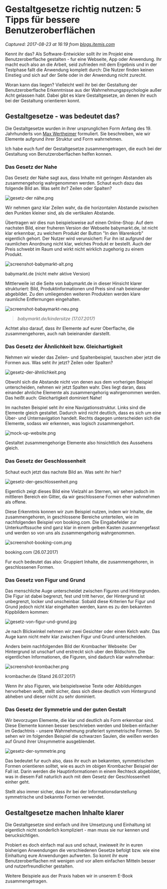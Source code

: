 # Gestaltgesetze richtig nutzen: 5 Tipps für bessere Benutzeroberflächen

_Captured: 2017-08-23 at 16:19 from [blogs.itemis.com](https://blogs.itemis.com/de/gestaltgesetze-richtig-nutzen-5-tipps-f%C3%BCr-bessere-benutzeroberfl%C3%A4chen?utm_source=hs_email&utm_medium=email&utm_content=55568295&_hsenc=p2ANqtz--FJ-me80Xqj63_jF75CQORsC77NXWR1PD9ZioJMk6G_qyrHUk8jCtX3M-JVlhZWqdJsc6gKNCBaH69SFrMTystjVVx0g&_hsmi=55568295)_

Kennt ihr das? Als Software-Entwickler sollt ihr im Projekt eine Benutzeroberflache gestalten - fur eine Webseite, App oder Anwendung. Ihr macht euch also an die Arbeit, seid zufrieden mit dem Ergebnis und in der Testphase fallt die Anwendung komplett durch: Die Nutzer finden keinen Einstieg und sich auf der Seite oder in der Anwendung nicht zurecht.

Woran kann das liegen? Vielleicht weil ihr bei der Gestaltung der Benutzeroberflache Erkenntnisse aus der Wahrnehmungspsychologie außer Acht gelassen habt. Dabei gibt es klare Gestaltgesetze, an denen ihr euch bei der Gestaltung orientieren konnt.

## **Gestaltgesetze - was bedeutet das?**

Die Gestaltgesetze wurden in ihrer ursprunglichen Form Anfang des 19. Jahrhunderts von [Max Wertheimer](https://de.wikipedia.org/wiki/Max_Wertheimer) formuliert. Sie beschreiben, wie wir Elemente aufgrund ihrer Struktur und Form wahrnehmen.

Ich habe euch funf der Gestaltgesetze zusammengetragen, die euch bei der Gestaltung von Benutzeroberflachen helfen konnen.

### ****Das Gesetz der Nahe****

Das Gesetz der Nahe sagt aus, dass Inhalte mit geringen Abstanden als zusammengehorig wahrgenommen werden. Schaut euch dazu das folgende Bild an. Was seht ihr? Zeilen oder Spalten?

![gesetz-der nähe.png](https://blogs.itemis.com/hs-fs/hubfs/Blog/Usability/gesetz-der%20na%CC%88he.png?t=1503492124705&width=1278&height=441&name=gesetz-der%20na%CC%88he.png)

Wir nehmen ganz klar Zeilen wahr, da die horizontalen Abstande zwischen den Punkten kleiner sind, als die vertikalen Abstande.

Übertragen wir dies nun beispielsweise auf einen Online-Shop: Auf dem nachsten Bild, einer fruheren Version der Webseite babymarkt.de, ist nicht klar erkennbar, zu welchem Produkt der Button "In den Warenkorb" eigentlich gehort. Der Nutzer wird verunsichert: Fur ihn ist aufgrund der raumlichen Anordnung nicht klar, welches Produkt er bestellt. Auch der Preis schwebt im Raum und wirkt nicht wirklich zugehorig zu einem Produkt.

![screenshot-babymarkt-alt.png](https://blogs.itemis.com/hs-fs/hubfs/Blog/Usability/screenshot-babymarkt-alt.png?t=1503492124705&width=1575&height=1620&name=screenshot-babymarkt-alt.png)

babymarkt.de (nicht mehr aktive Version)

Mittlerweile ist die Seite von babymarkt.de in dieser Hinsicht klarer strukturiert: Bild, Produktinformationen und Preis sind nah beieinander abgebildet. Zu den umliegenden weiteren Produkten werden klare raumliche Entfernungen eingehalten.

![screenshot-babaymarkt-neu.png](https://blogs.itemis.com/hs-fs/hubfs/Blog/Usability/screenshot-babaymarkt-neu.png?t=1503492124705&width=1410&name=screenshot-babaymarkt-neu.png)

> _babymarkt.de/kindersitze (17.07.2017)_

Achtet also darauf, dass ihr Elemente auf eurer Oberflache, die zusammengehoren, auch nah beieinander darstellt.

### **Das Gesetz der Ähnlichkeit bzw. Gleichartigkeit**

Nehmen wir wieder das Zeilen- und Spaltenbeispiel, tauschen aber jetzt die Formen aus. Was seht ihr jetzt? Zeilen oder Spalten?

![gesetz-der-ähnlichkeit.png](https://blogs.itemis.com/hs-fs/hubfs/Blog/Usability/gesetz-der-a%CC%88hnlichkeit.png?t=1503492124705&width=1278&height=441&name=gesetz-der-a%CC%88hnlichkeit.png)

Obwohl sich die Abstande nicht von denen aus dem vorherigen Beispiel unterscheiden, nehmen wir jetzt Spalten wahr. Dies liegt daran, dass einander ahnliche Elemente als zusammengehorig wahrgenommen werden. Das heißt auch: Gleichartigkeit dominiert Nahe!

Im nachsten Beispiel seht ihr eine Navigationsstruktur. Links sind die Elemente gleich gestaltet. Dadurch wird nicht deutlich, dass es sich um eine Über- und Unternavigation handelt. Rechts dagegen unterscheiden sich die Elemente, sodass wir erkennen, was logisch zusammengehort.

![mock-up-website.png](https://blogs.itemis.com/hs-fs/hubfs/Blog/Usability/mock-up-website.png?t=1503492124705&width=2172&height=909&name=mock-up-website.png)

Gestaltet zusammengehorige Elemente also hinsichtlich des Aussehens gleich.

### **Das Gesetz der Geschlossenheit**

Schaut euch jetzt das nachste Bild an. Was seht ihr hier?

![gesetz-der-geschlossenheit.png](https://blogs.itemis.com/hs-fs/hubfs/Blog/Usability/gesetz-der-geschlossenheit.png?t=1503492124705&width=960&name=gesetz-der-geschlossenheit.png)

Eigentlich zeigt dieses Bild eine Vielzahl an Sternen, wir sehen jedoch im mittleren Bereich ein Gitter, da wir geschlossene Formen eher wahrnehmen als offene.

Diese Erkenntnis konnen wir zum Beispiel nutzen, indem wir Inhalte, die zusammengehoren, in geschlossene Bereiche unterteilen, wie im nachfolgenden Beispiel von booking.com. Die Eingabefelder zur Unterkunftssuche sind ganz klar in einem gelben Kasten zusammengefasst und werden so von uns als zusammengehorig wahrgenommen.

![screenshot-booking-com.png](https://blogs.itemis.com/hs-fs/hubfs/Blog/Usability/screenshot-booking-com.png?t=1503492124705&width=2172&height=1380&name=screenshot-booking-com.png)

booking.com (26.07.2017)

Fur euch bedeutet das also: Gruppiert Inhalte, die zusammengehoren, in geschlossenen Formen.

### **Das Gesetz von Figur und Grund**

Das menschliche Auge unterscheidet zwischen Figuren und Hintergrunden. Die Figur ist dabei begrenzt, fest und tritt hervor, der Hintergrund ist unbegrenzt, locker und unscheinbar. Sobald diese Kriterien fur Figur und Grund jedoch nicht klar eingehalten werden, kann es zu den bekannten Kippbildern kommen:

![gesetz-von-figur-und-grund.jpg](https://blogs.itemis.com/hs-fs/hubfs/gesetz-von-figur-und-grund.jpg?t=1503492124705&width=1137&height=738&name=gesetz-von-figur-und-grund.jpg)

Je nach Blickwinkel nehmen wir zwei Gesichter oder einen Kelch wahr. Das Auge kann nicht mehr klar zwischen Figur und Grund unterscheiden.

Anders beim nachfolgenden Bild der Krombacher Webseite: Der Hintergrund ist unscharf und erstreckt sich uber den Bildschirm. Die eigentlichen Informationen, die Figuren, sind dadurch klar wahrnehmbar:

![screenshot-krombacher.png](https://blogs.itemis.com/hs-fs/hubfs/Blog/Usability/screenshot-krombacher.png?t=1503492124705&width=2172&height=1200&name=screenshot-krombacher.png)

krombacher.de (Stand 26.07.2017)

Wenn ihr also Figuren, wie beispielsweise Texte oder Abbildungen hervorheben wollt, stellt sicher, dass sich diese deutlich vom Hintergrund abheben und dieser nicht zu sehr dominiert.

### **Das Gesetz der Symmetrie und der guten Gestalt**

Wir bevorzugen Elemente, die klar und deutlich als Form erkennbar sind. Diese Elemente konnen besser beschrieben werden und bleiben einfacher im Gedachtnis - unsere Wahrnehmung praferiert symmetrische Formen. So sehen wir im folgenden Beispiel die schwarzen Saulen, die weißen werden auf Grund ihrer Unsymmetrie ausgeblendet.

![gesetz-der-symmetrie.png](https://blogs.itemis.com/hs-fs/hubfs/Blog/Usability/gesetz-der-symmetrie.png?t=1503492124705&width=1140&height=1041&name=gesetz-der-symmetrie.png)

Das bedeutet fur euch also, dass ihr euch an bekannten, symmetrischen Formen orientieren solltet, wie es auch im obigen Krombacher Beispiel der Fall ist. Darin werden die Hauptinformationen in einem Rechteck abgebildet, was in diesem Fall naturlich auch mit dem Gesetz der Geschlossenheit einher geht.

Stellt also immer sicher, dass ihr bei der Informationsdarstellung symmetrische und bekannte Formen verwendet.

## **Gestaltgesetze machen Inhalte klarer**

Die Gestaltgesetze sind einfach und ihre Umsetzung und Einhaltung ist eigentlich nicht sonderlich kompliziert - man muss sie nur kennen und berucksichtigen.

Probiert es doch einfach mal aus und schaut, inwieweit ihr in euren bisherigen Anwendungen die verschiedenen Gesetze befolgt bzw. wie eine Einhaltung eure Anwendungen aufwerten. So konnt ihr eure Benutzeroberflachen mit wenigen und vor allem einfachen Mitteln besser und nutzerfreundlicher gestalten.

Weitere Beispiele aus der Praxis haben wir in unserem E-Book zusammengetragen.
